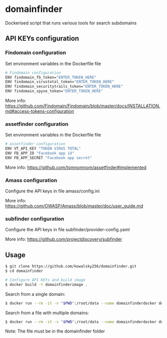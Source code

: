 # domainfinder

Dockerised script that runs various tools for search subdomains

## API KEYs configuration

### Findomain configuration
Set environment variables in the Dockerfile file

```sh
# Findomain configuration
ENV findomain_fb_token="ENTER_TOKEN_HERE"
ENV findomain_virustotal_token="ENTER_TOKEN_HERE"
ENV findomain_securitytrails_token="ENTER_TOKEN_HERE"
ENV findomain_spyse_token="ENTER_TOKEN_HERE"
```

More info: https://github.com/Findomain/Findomain/blob/master/docs/INSTALLATION.md#access-tokens-configuration


### assetfinder configuration 
Set environment variables in the Dockerfile file

```sh
# assetfinder configuration
ENV VT_API_KEY "TOKEN VIRUS TOTAL"
ENV FB_APP_ID "Facebook app id"
ENV FB_APP_SECRET "Facebook app secret"
```

More info: https://github.com/tomnomnom/assetfinder#implemented


### Amass configuration
Configure the API keys in file amass/config.ini

More info: https://github.com/OWASP/Amass/blob/master/doc/user_guide.md


### subfinder configuration
Configure the API keys in file subfinder/provider-config.yaml

More info: https://github.com/projectdiscovery/subfinder

## Usage

```sh
$ git clone https://github.com/kowalsky256/domainfinder.git
$ cd domainfinder

# Configure API KEYs and build image
$ docker build -t domainfinderimage .
```

Search from a single domain:

```sh
$ docker run --rm -it -v "$PWD":/root/data --name domainfinderdocker domainfinderimage python3 /root/data/domainfinder.py -d <domainTofind>
```

Search from a file with multiple domains:

```sh
$ docker run --rm -it -v "$PWD":/root/data --name domainfinderdocker domainfinderimage python3 /root/data/domainfinder.py -f <file>
```

Note: The file must be in the domainfinder folder
